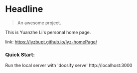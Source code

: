 # Headline

> An awesome project.

This is Yuanzhe Li's personal home page.

link:
https://lyzbupt.github.io/lyz-homePage/

### Quick Start:
 Run the local server with 'docsify serve'
 http://localhost:3000

